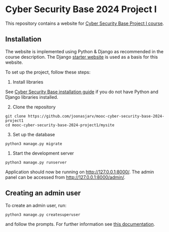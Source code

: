 # Cyber Security Base 2024 Project I

This repository contains a website for [Cyber Security Base Project I course](https://cybersecuritybase.mooc.fi/module-3.1).

## Installation

The website is implemented using Python & Django as recommended in the course description. The Django [starter website](https://docs.djangoproject.com/en/5.1/intro/tutorial01/) is used as a basis for this website.

To set up the project, follow these steps:

1. Install libraries

See [Cyber Security Base installation guide](https://cybersecuritybase.mooc.fi/installation-guide) if you do not have Python and Django libraries installed.

2. Clone the repository

```
git clone https://github.com/joonasjarv/mooc-cyber-security-base-2024-project1
cd mooc-cyber-security-base-2024-project1/mysite
```

3. Set up the database

```
python3 manage.py migrate
```

1. Start the development server

```
python3 manage.py runserver
```
Application should now be running on http://127.0.0.1:8000/. The admin panel can be accessed from http://127.0.0.1:8000/admin/.


## Creating an admin user

To create an admin user, run:
```
python3 manage.py createsuperuser
```
and follow the prompts. For further information see [this documentation](https://docs.djangoproject.com/en/1.8/intro/tutorial02/#creating-an-admin-user).
